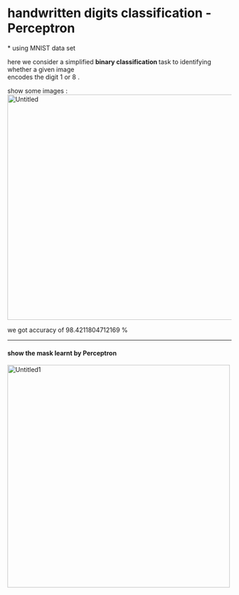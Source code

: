 <h1>handwritten digits classification - Perceptron</h1>
* using MNIST data set

here we consider a simplified <b> binary classification </b> task to identifying whether a given image<br>
encodes the digit 1 or 8 . 


show some images : 
<img width="506" alt="Untitled" src="https://user-images.githubusercontent.com/69496372/93003412-2aeed600-f547-11ea-9f4e-d627bd0b534b.png">


we got accuracy of  98.4211804712169 %


----
<h4>show the mask learnt by Perceptron</h4>
<img width="500" alt="Untitled1" src="https://user-images.githubusercontent.com/69496372/93003489-d566f900-f547-11ea-8d53-317f31f2027f.png">
